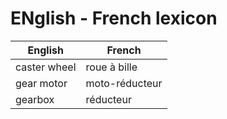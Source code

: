 # ENglish - French lexicon

| English      | French         |
| ------------ | -------------- |
| caster wheel | roue à bille   |
| gear motor   | moto-réducteur |
| gearbox      | réducteur      |
